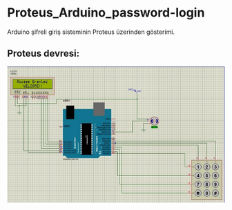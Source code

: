 # Proteus_Arduino_password-login
Arduino şifreli giriş sisteminin Proteus üzerinden gösterimi.

## Proteus devresi:

![](https://github.com/kubraturkoglu/Proteus_Arduino_password-login/blob/main/images/Proteus_devresi.PNG)
